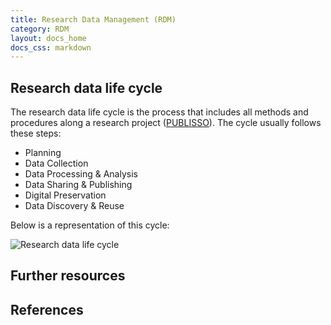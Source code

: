 ```yaml
---
title: Research Data Management (RDM)
category: RDM
layout: docs_home
docs_css: markdown
---
```


## Research data life cycle
The research data life cycle is the process that includes all methods and procedures along a research project ([PUBLISSO](https://www.publisso.de/en/research-data-management/)). The cycle usually follows these steps:
* Planning
* Data Collection
* Data Processing & Analysis
* Data Sharing & Publishing
* Digital Preservation
* Data Discovery & Reuse

Below is a representation of this cycle:

![Research data life cycle](/nfdi4microbiota-knowledge-base/assets/img/research_data_life_cycle.png)

## Further resources

## References
